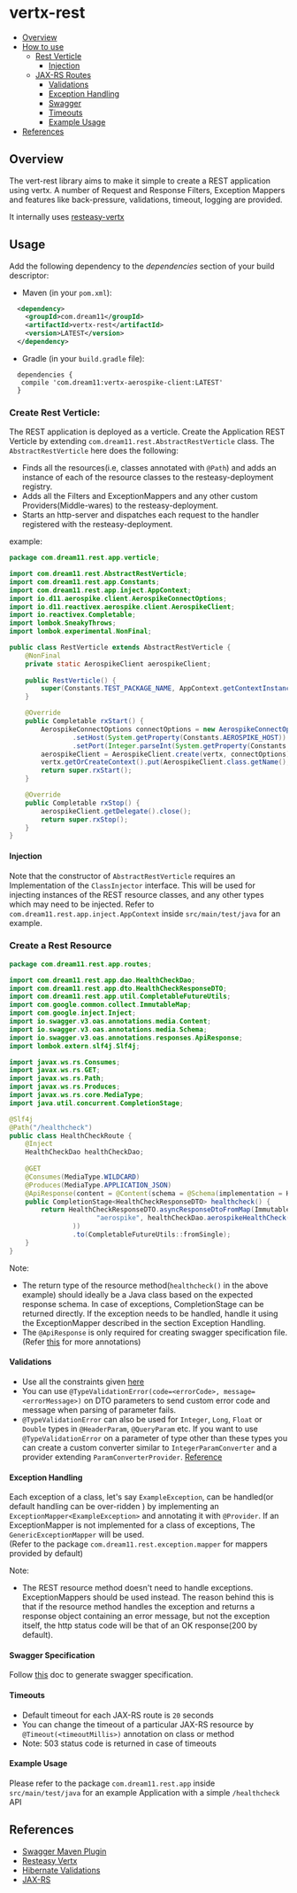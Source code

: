 # vertx-rest

- [Overview](#overview)
- [How to use](#usage)
  - [Rest Verticle](#create-rest-verticle)
    - [Injection](#injection)
  - [JAX-RS Routes](#create-a-rest-resource)
    - [Validations](#validations)
    - [Exception Handling](#exception-handling)
    - [Swagger](#create-swagger-specificationui)
    - [Timeouts](#timeouts)
    - [Example Usage](#example-usage)
- [References](#references)

## Overview
The vert-rest library aims to make it simple to create a REST application using vertx. A number of Request and Response Filters, Exception Mappers and features like back-pressure, validations, timeout, logging are provided.

It internally uses [resteasy-vertx](https://github.com/resteasy/resteasy/tree/main/server-adapters/resteasy-vertx)
## Usage

Add the following dependency to the *dependencies* section of your build descriptor:

- Maven (in your `pom.xml`):
```xml
  <dependency>
    <groupId>com.dream11</groupId>
    <artifactId>vertx-rest</artifactId>
    <version>LATEST</version>
  </dependency>
```

- Gradle (in your `build.gradle` file):
```
  dependencies {
   compile 'com.dream11:vertx-aerospike-client:LATEST'
  }
```

### Create Rest Verticle:
The REST application is deployed as a verticle.
Create the Application REST Verticle by extending `com.dream11.rest.AbstractRestVerticle` class.
The `AbstractRestVerticle` here does the following:
* Finds all the resources(i.e, classes annotated with `@Path`) and adds an instance of each of the resource classes to the resteasy-deployment registry.
* Adds all the Filters and ExceptionMappers and any other custom Providers(Middle-wares) to the resteasy-deployment.
* Starts an http-server and dispatches each request to the handler registered with the resteasy-deployment.

example:

```java   
package com.dream11.rest.app.verticle;

import com.dream11.rest.AbstractRestVerticle;
import com.dream11.rest.app.Constants;
import com.dream11.rest.app.inject.AppContext;
import io.d11.aerospike.client.AerospikeConnectOptions;
import io.d11.reactivex.aerospike.client.AerospikeClient;
import io.reactivex.Completable;
import lombok.SneakyThrows;
import lombok.experimental.NonFinal;

public class RestVerticle extends AbstractRestVerticle {
    @NonFinal
    private static AerospikeClient aerospikeClient;
    
    public RestVerticle() {
        super(Constants.TEST_PACKAGE_NAME, AppContext.getContextInstance());
    }

    @Override
    public Completable rxStart() {
        AerospikeConnectOptions connectOptions = new AerospikeConnectOptions()
                .setHost(System.getProperty(Constants.AEROSPIKE_HOST))
                .setPort(Integer.parseInt(System.getProperty(Constants.AEROSPIKE_PORT)));
        aerospikeClient = AerospikeClient.create(vertx, connectOptions);
        vertx.getOrCreateContext().put(AerospikeClient.class.getName(), aerospikeClient);
        return super.rxStart();
    }

    @Override
    public Completable rxStop() {
        aerospikeClient.getDelegate().close();
        return super.rxStop();
    }
}
```
#### Injection

Note that the constructor of  `AbstractRestVerticle` requires an Implementation of the `ClassInjector` interface. This will be used for injecting instances of the REST resource classes, and any other types which may need to be injected.
Refer to `com.dream11.rest.app.inject.AppContext` inside `src/main/test/java`  for an example.

### Create a Rest Resource

```java
package com.dream11.rest.app.routes;

import com.dream11.rest.app.dao.HealthCheckDao;
import com.dream11.rest.app.dto.HealthCheckResponseDTO;
import com.dream11.rest.app.util.CompletableFutureUtils;
import com.google.common.collect.ImmutableMap;
import com.google.inject.Inject;
import io.swagger.v3.oas.annotations.media.Content;
import io.swagger.v3.oas.annotations.media.Schema;
import io.swagger.v3.oas.annotations.responses.ApiResponse;
import lombok.extern.slf4j.Slf4j;

import javax.ws.rs.Consumes;
import javax.ws.rs.GET;
import javax.ws.rs.Path;
import javax.ws.rs.Produces;
import javax.ws.rs.core.MediaType;
import java.util.concurrent.CompletionStage;

@Slf4j
@Path("/healthcheck")
public class HealthCheckRoute {
    @Inject
    HealthCheckDao healthCheckDao;
  
    @GET
    @Consumes(MediaType.WILDCARD)
    @Produces(MediaType.APPLICATION_JSON)
    @ApiResponse(content = @Content(schema = @Schema(implementation = HealthCheckResponseDTO.class)))
    public CompletionStage<HealthCheckResponseDTO> healthcheck() {
        return HealthCheckResponseDTO.asyncResponseDtoFromMap(ImmutableMap.of(
                      "aerospike", healthCheckDao.aerospikeHealthCheck()
                ))
                .to(CompletableFutureUtils::fromSingle);
    }
}
```
Note: 
* The return type of the resource method(`healthcheck()` in the above example) should ideally be a Java class based on the expected response schema. In case of exceptions, CompletionStage<Throwable> can be returned directly. If the exception needs to be handled, handle it using the ExceptionMapper described in the section Exception Handling.
* The `@ApiResponse` is only required for creating swagger specification file.
(Refer [this](https://github.com/swagger-api/swagger-core/wiki/Annotations) for more annotations)

#### Validations

* Use all the constraints given [here](https://javaee.github.io/javaee-spec/javadocs/javax/validation/constraints/package-summary.html)
* You can use `@TypeValidationError(code=<errorCode>, message=<errorMessage>)` on DTO parameters to send custom error code and message
  when parsing of parameter fails.
* `@TypeValidationError` can also be used for `Integer`, `Long`, `Float` or `Double` types in `@HeaderParam`, `@QueryParam` etc. If you
  want to use `@TypeValidationError` on a parameter of type other than these types you can create a custom converter similar to `IntegerParamConverter` and a provider extending `ParamConverterProvider`. [Reference](https://blog.sebastian-daschner.com/entries/jaxrs-convert-params)

#### Exception Handling
Each exception of a class, let's say `ExampleException`, can be handled(or default handling can be over-ridden ) by implementing an `ExceptionMapper<ExampleException>` and annotating it with `@Provider`. If an ExceptionMapper is not implemented for a class of exceptions, The `GenericExceptionMapper` will be used.  
(Refer to the package `com.dream11.rest.exception.mapper` for mappers provided by default)

Note:
* The REST resource method doesn't need to handle exceptions. ExceptionMappers should be used instead. The reason behind this is that if the resource method handles the exception and returns a response object containing an error message, but not the exception itself, the http status code will be that of an OK response(200 by default). 

#### Swagger Specification
Follow [this](docs/swagger/swagger-generation.md) doc to generate swagger specification.

#### Timeouts

* Default timeout for each JAX-RS route is `20` seconds
* You can change the timeout of a particular JAX-RS resource by `@Timeout(<timeoutMillis>)` annotation on class or method
* Note: 503 status code is returned in case of timeouts

#### Example Usage

Please refer to the package `com.dream11.rest.app` inside `src/main/test/java` for an example Application with a simple `/healthcheck` API

## References

* [Swagger Maven Plugin](https://github.com/swagger-api/swagger-core/tree/master/modules/swagger-maven-plugin)
* [Resteasy Vertx](https://docs.jboss.org/resteasy/docs/3.1.0.Final/userguide/html/RESTEasy_Embedded_Container.html)
* [Hibernate Validations](https://hibernate.org/validator/documentation/getting-started/)
* [JAX-RS](https://docs.oracle.com/javaee/6/tutorial/doc/gilik.html)
         
